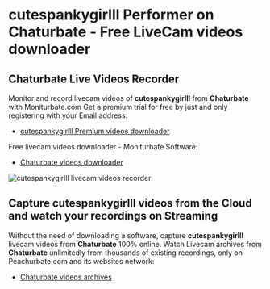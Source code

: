 # cutespankygirlll Performer on Chaturbate - Free LiveCam videos downloader

## Chaturbate Live Videos Recorder

Monitor and record livecam videos of **cutespankygirlll** from **Chaturbate** with Moniturbate.com
Get a premium trial for free by just and only registering with your Email address:
* [cutespankygirlll Premium videos downloader](https://moniturbate.com/request-demo-licence-key.html)

Free livecam videos downloader - Moniturbate Software:
* [Chaturbate videos downloader](https://moniturbate.com/moniturbate-download-software.html)

![cutespankygirlll livecam videos recorder](https://peachurnet.com/templates/moniturbate-software.png)


## Capture cutespankygirlll videos from the Cloud and watch your recordings on Streaming

Without the need of downloading a software, capture **cutespankygirlll** livecam videos from **Chaturbate** 100% online.
Watch Livecam archives from **Chaturbate** unlimitedly from thousands of existing recordings, only on Peachurbate.com and its websites network:
* [Chaturbate videos archives](https://peachurnet.com/)